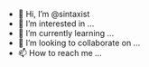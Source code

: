 - 👋 Hi, I’m @sintaxist
- 👀 I’m interested in ...
- 🌱 I’m currently learning ...
- 💞️ I’m looking to collaborate on ...
- 📫 How to reach me ...

<!---
sintaxist/sintaxist is a ✨ special ✨ repository because its `README.md` (this file) appears on your GitHub profile.
You can click the Preview link to take a look at your changes.
--->
